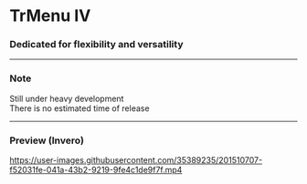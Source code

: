 # TrMenu Ⅳ

### Dedicated for flexibility and versatility

---

### Note

Still under heavy development  
There is no estimated time of release 

---

### Preview (Invero)

https://user-images.githubusercontent.com/35389235/201510707-f52031fe-041a-43b2-9219-9fe4c1de9f7f.mp4
